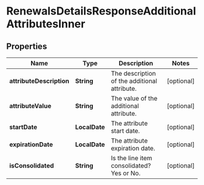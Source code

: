 

# RenewalsDetailsResponseAdditionalAttributesInner


## Properties

| Name | Type | Description | Notes |
|------------ | ------------- | ------------- | -------------|
|**attributeDescription** | **String** | The description of the additional attribute. |  [optional] |
|**attributeValue** | **String** | The value of the additional attribute. |  [optional] |
|**startDate** | **LocalDate** | The attribute start date. |  [optional] |
|**expirationDate** | **LocalDate** | The attribute expiration date. |  [optional] |
|**isConsolidated** | **String** | Is the line item consolidated? Yes or No. |  [optional] |




